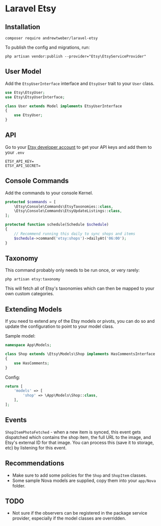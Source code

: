 # Laravel Etsy

## Installation

```
composer require andrewtweber/laravel-etsy
```

To publish the config and migrations, run:

```
php artisan vendor:publish --provider="Etsy\EtsyServiceProvider" 
```

## User Model

Add the `EtsyUserInterface` interface and `EtsyUser` trait to your `User` class.

```php
use Etsy\EtsyUser;
use Etsy\EtsyUserInterface;

class User extends Model implements EtsyUserInterface
{
    use EtsyUser;
}
```

## API

Go to your [Etsy developer account](https://www.etsy.com/developers/your-apps) to get your API keys and
add them to your `.env`

```
ETSY_API_KEY=
ETSY_API_SECRET=
```

## Console Commands

Add the commands to your console Kernel.

```php
protected $commands = [
    \Etsy\Console\Commands\EtsyTaxonomies::class,
    \Etsy\Console\Commands\EtsyUpdateListings::class,
];

protected function schedule(Schedule $schedule)
{
    // Recommend running this daily to sync shops and items
    $schedule->command('etsy:shops')->dailyAt('06:00');
}
```

## Taxonomy

This command probably only needs to be run once, or very rarely:

```
php artisan etsy:taxonomy
```

This will fetch all of Etsy's taxonomies which can then be mapped to your own custom categories.

## Extending Models

If you need to extend any of the Etsy models or pivots, you can do so and update the configuration
to point to your model class.

Sample model:

```php
namespace App\Models;

class Shop extends \Etsy\Models\Shop implements HasCommentsInterface
{
    use HasComments;
}
```

Config:

```php
return [
    'models' => [
        'shop' => \App\Models\Shop::class,
    ],
];
```

## Events

`ShopItemPhotoFetched` - when a new item is synced, this event gets dispatched which contains the
shop item, the full URL to the image, and Etsy's external ID for that image. You can process this
(save it to storage, etc) by listening for this event.

## Recommendations

* Make sure to add some policies for the `Shop` and `ShopItem` classes.
* Some sample Nova models are supplied, copy them into your `app/Nova` folder.

## TODO

* Not sure if the observers can be registered in the package service provider, especially if the model classes are
  overridden.
